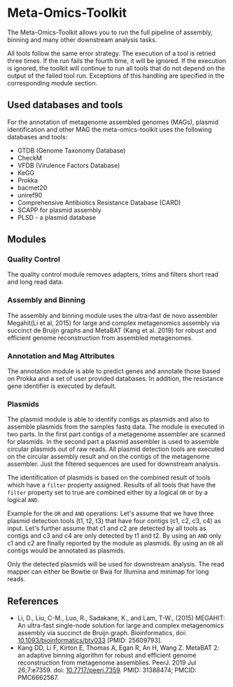 # Meta-Omics-Toolkit

The Meta-Omics-Toolkit allows you to run the full pipeline of assembly, binning and many other downstream analysis
tasks.

All tools follow the same error strategy. The execution of a tool is retried three times. If the run fails the fourth time,
it will be ignored. If the execution is ignored, the toolkit will continue to run all tools that do not depend on the output
of the failed tool run. Exceptions of this handling are specified in the corresponding module section.

## Used databases and tools
For the annotation of metagenome assembled genomes (MAGs), plasmid identification and other MAG the meta-omics-toolkit uses the following databases and tools:
  - GTDB (Genome Taxonomy Database)
  - CheckM
  - VFDB (Virulence Factors Database)
  - KeGG
  - Prokka
  - bacmet20
  - uniref90
  - Comprehensive Antibiotics Resistance Database (CARD)
  - SCAPP for plasmid assembly
  - PLSD - a plasmid database

## Modules
### Quality Control
The quality control module removes adapters, trims and filters short read and long read data.

### Assembly and Binning
The assembly and binning module uses the ultra-fast de novo assembler Megahit(Li et al, 2015) for large and complex metagenomics assembly via succinct de Bruijn graphs and MetaBAT
(Kang et al. 2019) for robust and efficient genome reconstruction from assembled metagenomes.

### Annotation and Mag Attributes
The annotation module is able to predict genes and annotate those based on Prokka and a set of user provided databases.
In addition, the resistance gene identifier is executed by default.

### Plasmids
The plasmid module is able to identify contigs as plasmids and also to assemble plasmids from the samples fastq data.
The module is executed in two parts. In the first part contigs of a metagenome assembler are scanned for plasmids. In the second
part a plasmid assembler is used to assemble circular plasmids out of raw reads. All plasmid detection tools are executed on the
circular assembly result and on the contigs of the metagenome assembler. Just the filtered sequences are used for downstream analysis.

The identification of plasmids is based on the combined result of tools which have a `filter` property assigned. Results of all
tools that have the `filter` property set to true are combined either by a logical `OR` or by a logical `AND`.

Example for the `OR` and `AND` operations: Let's assume that we have three plasmid detection tools (t1, t2, t3) that have four contigs
(c1, c2, c3, c4) as input. Let's further assume that c1 and c2 are detected by all tools as contigs and c3 and c4 are only detected
by t1 and t2. By using an `AND` only c1 and c2 are finally reported by the module as plasmids. By using an `OR` all contigs would be
annotated as plasmids.

Only the detected plasmids will be used for downstream analysis. The read mapper can either be Bowtie or Bwa for Illumina and minimap
for long reads.

## References
  - Li, D., Liu, C-M., Luo, R., Sadakane, K., and Lam, T-W., (2015) MEGAHIT: An ultra-fast single-node solution for large and complex metagenomics assembly via succinct de Bruijn graph. Bioinformatics, doi: [10.1093/bioinformatics/btv033](https://doi.org/10.1093/bioinformatics/btv033 ) [PMID: 25609793].
  - Kang DD, Li F, Kirton E, Thomas A, Egan R, An H, Wang Z. MetaBAT 2: an adaptive binning algorithm for robust and efficient genome reconstruction from metagenome assemblies. PeerJ. 2019 Jul 26;7:e7359. doi: [10.7717/peerj.7359](https://doi.org/10.7717/peerj.7359). PMID: 31388474; PMCID: PMC6662567.
